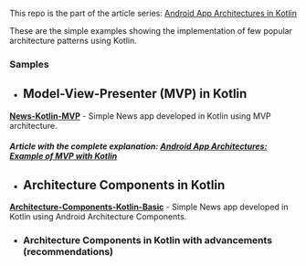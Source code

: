 This repo is the part of the article series: [Android App Architectures in Kotlin](https://hackernoon.com/https-medium-com-rohitss-android-app-architectures-mvp-with-kotlin-f255b236010a)

These are the simple examples showing the implementation of few popular architecture patterns using Kotlin.

### Samples

* ## Model-View-Presenter (MVP) in Kotlin
**[News-Kotlin-MVP](https://github.com/RohitSurwase/Android-Architectures-Kotlin/blob/master/News-Kotlin-MVP)** - Simple News app developed in Kotlin using MVP architecture.
##### Article with the complete explanation: [Android App Architectures: Example of MVP with Kotlin](https://hackernoon.com/https-medium-com-rohitss-android-app-architectures-mvp-with-kotlin-f255b236010a)

* ## Architecture Components in Kotlin
**[Architecture-Components-Kotlin-Basic](https://github.com/RohitSurwase/Android-Architectures-Kotlin/blob/master/Architecture-Components-Kotlin-Basic)** - Simple News app developed in Kotlin using Android Architecture Components.

* ### Architecture Components in Kotlin with advancements (recommendations)
